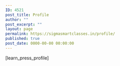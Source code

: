 ```yaml
---
ID: 4521
post_title: Profile
author: ""
post_excerpt: ""
layout: page
permalink: https://sigmasmartclasses.in/profile/
published: true
post_date: 0000-00-00 00:00:00
---
```

[learn_press_profile]